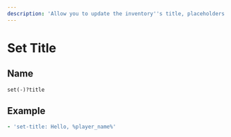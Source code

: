 ```yaml
---
description: 'Allow you to update the inventory''s title, placeholders are supported'
---
```


# Set Title

## Name

```text
set(-)?title
```

## Example

```yaml
- 'set-title: Hello, %player_name%'
```



